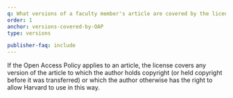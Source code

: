 ```yaml
---
q: What versions of a faculty member's article are covered by the license to Harvard?
order: 1
anchor: versions-covered-by-OAP
type: versions

publisher-faq: include
---
```

If the Open Access Policy applies to an article, the license covers any version of the article to which the author holds copyright (or held copyright before it was transferred) or which the author otherwise has the right to allow Harvard to use in this way.
